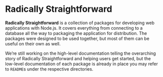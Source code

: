 # Radically Straightforward

**Radically Straightforward** is a collection of packages for developing web applications with Node.js. It covers everything from connecting to a database all the way to packaging the application for distribution. The packages were designed to be used together, but most of them can be useful on their own as well.

We’re still working on the high-level documentation telling the overarching story of Radically Straightforward and helping users get started, but the low-level documentation of each package is already in place you may refer to `README`s under the respective directories.

